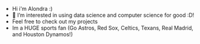 -  Hi i'm Alondra :)
- 👀 I’m interested in using data science and computer science for good :D!
- Feel free to check out my projects
- Im a HUGE sports fan (Go Astros, Red Sox, Celtics, Texans, Real Madrid, and Houston Dynamos!)

<!---
alondracastroval/alondracastroval is a ✨ special ✨ repository because its `README.md` (this file) appears on your GitHub profile.
You can click the Preview link to take a look at your changes.
--->
